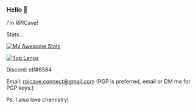 ### Hello 🤚
I'm RPICave!

<!-- My [Website](https://rpicave.github.io/) -->

Stats...

[![My Awesome Stats](https://awesome-github-stats.azurewebsites.net/user-stats/RPICave?cardType=octocat&theme=radical)](https://git.io/awesome-stats-card)

[![Top Langs](https://github-readme-stats.vercel.app/api/top-langs/?username=RPICave&langs_count=8)](https://github.com/anuraghazra/github-readme-stats)


Discord: elf#6584

Email: rpicave.connect@gmail.com (PGP is preferred, email or DM me for PGP keys.)

Ps. I also love chemistry!



